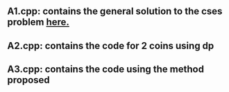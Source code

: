 ## A1.cpp: contains the general solution to the cses problem <a href="https://cses.fi/problemset/task/1636">here.</a>
## A2.cpp: contains the code for 2 coins using dp
## A3.cpp: contains the code using the method proposed
